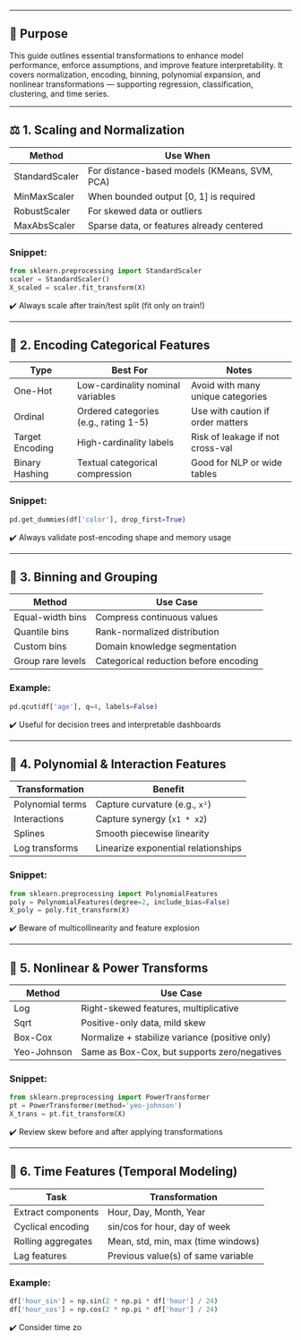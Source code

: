 ___
## 🎯 Purpose

This guide outlines essential transformations to enhance model performance, enforce assumptions, and improve feature interpretability. It covers normalization, encoding, binning, polynomial expansion, and nonlinear transformations — supporting regression, classification, clustering, and time series.

---

## ⚖️ 1. Scaling and Normalization

| Method         | Use When                                     |
| -------------- | -------------------------------------------- |
| StandardScaler | For distance-based models (KMeans, SVM, PCA) |
| MinMaxScaler   | When bounded output \[0, 1] is required      |
| RobustScaler   | For skewed data or outliers                  |
| MaxAbsScaler   | Sparse data, or features already centered    |

### Snippet:

```python
from sklearn.preprocessing import StandardScaler
scaler = StandardScaler()
X_scaled = scaler.fit_transform(X)
```

✔️ Always scale after train/test split (fit only on train!)

---

## 🧮 2. Encoding Categorical Features

| Type            | Best For                              | Notes                             |
| --------------- | ------------------------------------- | --------------------------------- |
| One-Hot         | Low-cardinality nominal variables     | Avoid with many unique categories |
| Ordinal         | Ordered categories (e.g., rating 1-5) | Use with caution if order matters |
| Target Encoding | High-cardinality labels               | Risk of leakage if not cross-val  |
| Binary Hashing  | Textual categorical compression       | Good for NLP or wide tables       |

### Snippet:

```python
pd.get_dummies(df['color'], drop_first=True)
```

✔️ Always validate post-encoding shape and memory usage

---

## 📏 3. Binning and Grouping

| Method            | Use Case                              |
| ----------------- | ------------------------------------- |
| Equal-width bins  | Compress continuous values            |
| Quantile bins     | Rank-normalized distribution          |
| Custom bins       | Domain knowledge segmentation         |
| Group rare levels | Categorical reduction before encoding |

### Example:

```python
pd.qcut(df['age'], q=4, labels=False)
```

✔️ Useful for decision trees and interpretable dashboards

---

## 🔁 4. Polynomial & Interaction Features

| Transformation   | Benefit                             |
| ---------------- | ----------------------------------- |
| Polynomial terms | Capture curvature (e.g., `x²`)      |
| Interactions     | Capture synergy (`x1 * x2`)         |
| Splines          | Smooth piecewise linearity          |
| Log transforms   | Linearize exponential relationships |

### Snippet:

```python
from sklearn.preprocessing import PolynomialFeatures
poly = PolynomialFeatures(degree=2, include_bias=False)
X_poly = poly.fit_transform(X)
```

✔️ Beware of multicollinearity and feature explosion

---

## 🔄 5. Nonlinear & Power Transforms

| Method      | Use Case                                       |
| ----------- | ---------------------------------------------- |
| Log         | Right-skewed features, multiplicative          |
| Sqrt        | Positive-only data, mild skew                  |
| Box-Cox     | Normalize + stabilize variance (positive only) |
| Yeo-Johnson | Same as Box-Cox, but supports zero/negatives   |

### Snippet:

```python
from sklearn.preprocessing import PowerTransformer
pt = PowerTransformer(method='yeo-johnson')
X_trans = pt.fit_transform(X)
```

✔️ Review skew before and after applying transformations

---

## 🧪 6. Time Features (Temporal Modeling)

| Task               | Transformation                     |
| ------------------ | ---------------------------------- |
| Extract components | Hour, Day, Month, Year             |
| Cyclical encoding  | sin/cos for hour, day of week      |
| Rolling aggregates | Mean, std, min, max (time windows) |
| Lag features       | Previous value(s) of same variable |

### Example:

```python
df['hour_sin'] = np.sin(2 * np.pi * df['hour'] / 24)
df['hour_cos'] = np.cos(2 * np.pi * df['hour'] / 24)
```

✔️ Consider time zo
